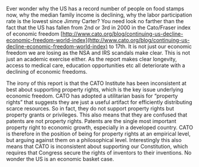 

Ever wonder why the US has a record number of people on food stamps now, why the median family income is declining, why the labor participation rate is the lowest since Jimmy Carter? You need look no farther than the fact that the US has fallen from 2nd or 3rd in 2000 in the Cato/Fraser index of economic freedom [http://www.cato.org/blog/continuing-us-decline-economic-freedom-world-index](http://www.cato.org/blog/continuing-us-decline-economic-freedom-world-index) to 17th. It is not just our economic freedom we are losing as the NSA and IRS scandals make clear. This is not just an academic exercise either. As the report makes clear longevity, access to medical care, education opportunities etc all deteriorate with a declining of economic freedoms.

  

The irony of this report is that the CATO Institute has been inconsistent at best about supporting property rights, which is the key issue underlying economic freedom. CATO has adopted a utilitarian basis for “property rights” that suggests they are just a useful artifact for efficiently distributing scarce resources. So in fact, they do not support property rights but property grants or privileges. This also means that they are confused that patents are not property rights. Patents are the single most important property right to economic growth, especially in a developed country. CATO is therefore in the position of being for property rights at an empirical level, but arguing against them on a philosophical level. Interestingly this also means that CATO is inconsistent about supporting our Constitution, which requires that Congress secure the rights of inventors to their inventions. No wonder the US is an economic basket case.